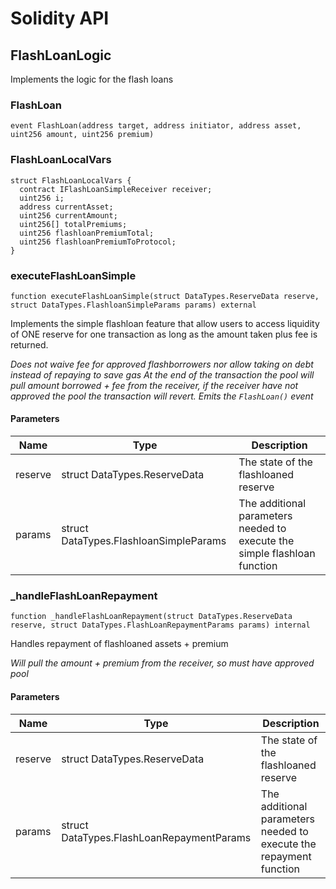 # Solidity API

## FlashLoanLogic

Implements the logic for the flash loans

### FlashLoan

```solidity
event FlashLoan(address target, address initiator, address asset, uint256 amount, uint256 premium)
```

### FlashLoanLocalVars

```solidity
struct FlashLoanLocalVars {
  contract IFlashLoanSimpleReceiver receiver;
  uint256 i;
  address currentAsset;
  uint256 currentAmount;
  uint256[] totalPremiums;
  uint256 flashloanPremiumTotal;
  uint256 flashloanPremiumToProtocol;
}
```

### executeFlashLoanSimple

```solidity
function executeFlashLoanSimple(struct DataTypes.ReserveData reserve, struct DataTypes.FlashloanSimpleParams params) external
```

Implements the simple flashloan feature that allow users to access liquidity of ONE reserve for one
transaction as long as the amount taken plus fee is returned.

_Does not waive fee for approved flashborrowers nor allow taking on debt instead of repaying to save gas
At the end of the transaction the pool will pull amount borrowed + fee from the receiver,
if the receiver have not approved the pool the transaction will revert.
Emits the `FlashLoan()` event_

#### Parameters

| Name | Type | Description |
| ---- | ---- | ----------- |
| reserve | struct DataTypes.ReserveData | The state of the flashloaned reserve |
| params | struct DataTypes.FlashloanSimpleParams | The additional parameters needed to execute the simple flashloan function |

### _handleFlashLoanRepayment

```solidity
function _handleFlashLoanRepayment(struct DataTypes.ReserveData reserve, struct DataTypes.FlashLoanRepaymentParams params) internal
```

Handles repayment of flashloaned assets + premium

_Will pull the amount + premium from the receiver, so must have approved pool_

#### Parameters

| Name | Type | Description |
| ---- | ---- | ----------- |
| reserve | struct DataTypes.ReserveData | The state of the flashloaned reserve |
| params | struct DataTypes.FlashLoanRepaymentParams | The additional parameters needed to execute the repayment function |

